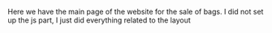 Here we have the main page of the website for the sale of bags. I did not set up the js part, I just did everything related to the layout
